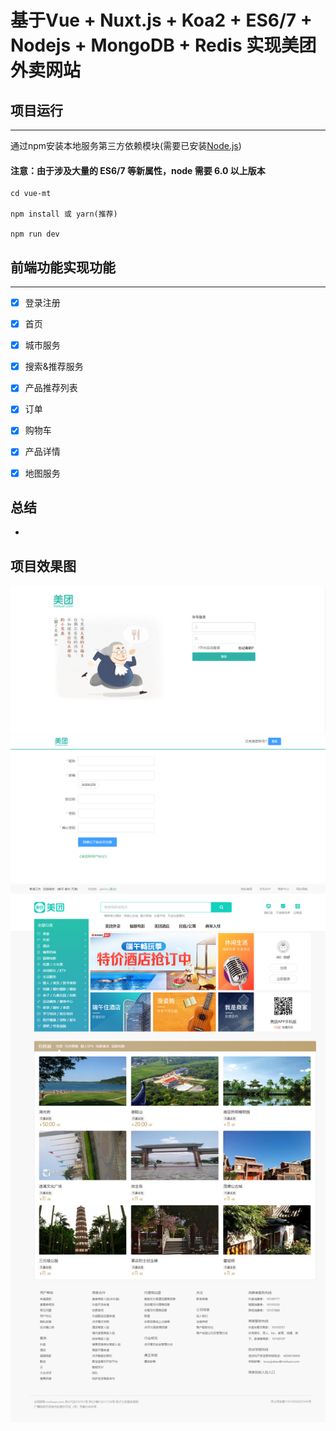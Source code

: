 # 基于Vue + Nuxt.js + Koa2 + ES6/7 + Nodejs + MongoDB + Redis 实现美团外卖网站

## 项目运行
***
通过npm安装本地服务第三方依赖模块(需要已安装[Node.js](https://nodejs.org/ "nodejs"))
#### 注意：由于涉及大量的 ES6/7 等新属性，node 需要 6.0 以上版本 
```
cd vue-mt

npm install 或 yarn(推荐)

npm run dev

```

## 前端功能实现功能
***
- [x] 登录注册
- [x] 首页
- [x] 城市服务
- [x] 搜索&推荐服务
- [x] 产品推荐列表
- [x] 订单
- [x] 购物车
- [x] 产品详情
- [x] 地图服务



## 总结
- 


## 项目效果图
![](/screenshots/00-login.png)
![](/screenshots/01-register.png)
![](/screenshots/02-index.png)

